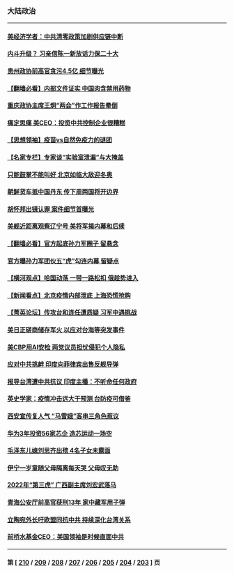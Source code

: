 ### 大陆政治
---
#### [美经济学者：中共清零政策加剧供应链中断](../../pages/ncid277/n13510123.md) 
#### [内斗升级？ 习亲信陈一新放话力保二十大](../../pages/ncid277/n13510125.md) 
#### [贵州政协前高官贪污4.5亿 细节曝光](../../pages/ncid277/n13510120.md) 
#### [【翻墙必看】内部文件证实 中国肉含禁用药物](../../pages/ncid277/n13509671.md) 
#### [重庆政协主席王炯“两会”作工作报告晕倒](../../pages/ncid277/n13509654.md) 
#### [痛定思痛 美CEO：投资中共控制企业很糟糕](../../pages/ncid277/n13509218.md) 
#### [【思想领袖】疫苗vs自然免疫力的谜团](../../pages/ncid277/n13481829.md) 
#### [【名家专栏】专家谈“实验室泄漏”与大掩盖](../../pages/ncid277/n13508791.md) 
#### [只能鼓掌不能叫好 北京如临大敌迎冬奥](../../pages/ncid277/n13508640.md) 
#### [朝鲜货车抵中国丹东 传下周两国将开边界](../../pages/ncid277/n13508451.md) 
#### [胡怀邦出镜认罪 案件细节首曝光](../../pages/ncid277/n13507868.md) 
#### [美舰近距离观察辽宁号 美将军揭内幕和后续](../../pages/ncid277/n13503870.md) 
#### [【翻墙必看】官方起底孙力军圈子 留悬念](../../pages/ncid277/n13507638.md) 
#### [官方曝孙力军团伙五“虎”勾连内幕 留疑点](../../pages/ncid277/n13507643.md) 
#### [【横河观点】哈国动荡 一带一路松扣 俄趁势进入](../../pages/ncid277/n13507394.md) 
#### [【新闻看点】北京疫情内部泄底 上海恐慌抢购](../../pages/ncid277/n13507369.md) 
#### [【菁英论坛】传攻台和连任遭质疑 习军中遇挑战](../../pages/ncid277/n13507384.md) 
#### [美日正磋商储存军火 以应对台海等突发事件](../../pages/ncid277/n13507350.md) 
#### [美CBP用AI安检 两党议员担忧侵犯个人隐私](../../pages/ncid277/n13507183.md) 
#### [应对中共挑衅 印度向菲律宾出售反舰导弹](../../pages/ncid277/n13507303.md) 
#### [报导台湾遭中共抗议 印度主播：不听命任何政府](../../pages/ncid277/n13507022.md) 
#### [英史学家：疫情冲击远大于预测 台防疫可借鉴](../../pages/ncid277/n13507046.md) 
#### [西安宣传复人气 “马雪娥”客串三角色惹议](../../pages/ncid277/n13506665.md) 
#### [华为3年投资56家芯企 造芯运动一场空](../../pages/ncid277/n13506884.md) 
#### [毛泽东儿媳刘思齐出殡 4名子女未露面](../../pages/ncid277/n13506471.md) 
#### [伊宁一岁童随父母隔离每天哭 父母叹无助](../../pages/ncid277/n13506395.md) 
#### [2022年“第三虎” 广西副主席刘宏武落马](../../pages/ncid277/n13506359.md) 
#### [青海公安厅前高官获刑13年 家中藏军用子弹](../../pages/ncid277/n13506347.md) 
#### [立陶宛外长吁欧盟同抗中共 持续深化台湾关系](../../pages/ncid277/n13505970.md) 
#### [前桥水基金CEO：美国领袖是时候直面中共](../../pages/ncid277/n13505605.md) 

---
#### 第 [ [210](./210.md) / [209](./209.md) / [208](./208.md) / [207](./207.md) / [206](./206.md) / [205](./205.md) / [204](./204.md) / [203](./203.md) ] 页
